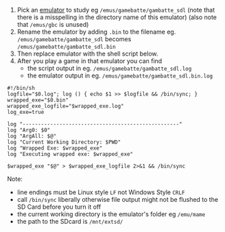 1. Pick an [emulator](https://github.com/nk64/GT4286/blob/main/Emulators.md) to study eg ```/emus/gamebatte/gambatte_sdl``` (note that there is a misspelling in the directory name of this emulator) (also note that ```/emus/gbc``` is unused)
2. Rename the emulator by adding ```.bin``` to the filename eg. ```/emus/gamebatte/gambatte_sdl``` becomes ```/emus/gamebatte/gambatte_sdl.bin```
3. Then replace emulator with the shell script below.
4. After you play a game in that emulator you can find
    - the script output in eg. ```/emus/gamebatte/gambatte_sdl.log```
    - the emulator output in eg. ```/emus/gamebatte/gambatte_sdl.bin.log```

```
#!/bin/sh
logfile="$0.log"; log () { echo $1 >> $logfile && /bin/sync; }
wrapped_exe="$0.bin"
wrapped_exe_logfile="$wrapped_exe.log"
log_exe=true

log "---------------------------------------------------"
log "Arg0: $0"
log "ArgAll: $@"
log "Current Working Directory: $PWD"
log "Wrapped Exe: $wrapped_exe"
log "Executing wrapped exe: $wrapped_exe"

$wrapped_exe "$@" > $wrapped_exe_logfile 2>&1 && /bin/sync
```


Note:
* line endings must be Linux style ```LF``` not Windows Style ```CRLF```
* call ```/bin/sync``` liberally otherwise file output might not be flushed to the SD Card before you turn it off
* the current working directory is the emulator's folder eg ```/emu/mame```
* the path to the SDcard is ```/mnt/extsd/```
